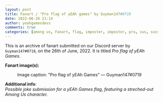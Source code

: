 ```yaml
---
layout: post
title: Fanart / "Pro flag of yEAh games" by Guyman147#0719
date: 2022-06-26 21:14
author: yeahgamesdevs
comments: true
categories: [among us, Fanart, flag, imposter, impostor, pro, sus, sussy]
---
```

<!-- wp:paragraph -->
<p>This is an archive of fanart submitted on our Discord server by <code>Guyman147#0719</code>, on the 26th of June, 2022. It is titled <em>Pro flag of yEAh Games</em>.</p>
<!-- /wp:paragraph -->

<!-- wp:paragraph -->
<p><strong>Fanart image(s):</strong></p>
<!-- /wp:paragraph -->

<!-- wp:image {"id":625,"sizeSlug":"large","linkDestination":"none"} -->
<figure class="wp-block-image size-large"><img src="https://yeaharchives.files.wordpress.com/2022/06/image-14.png?w=658" alt="" class="wp-image-625" /><figcaption>Image caption: "Pro flag of yEAh Games" — Guyman147#0719</figcaption></figure>
<!-- /wp:image -->

<!-- wp:paragraph -->
<p><strong>Additional info</strong>:<br><em>Possible joke submission</em> <em>for a yEAh Games flag, featuring a streched-out Among Us character.</em></p>
<!-- /wp:paragraph -->
